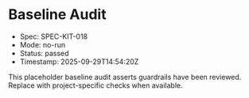 # Baseline Audit

- Spec: SPEC-KIT-018
- Mode: no-run
- Status: passed
- Timestamp: 2025-09-29T14:54:20Z

This placeholder baseline audit asserts guardrails have been reviewed. Replace with project-specific checks when available.
